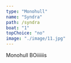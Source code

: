 ```yaml
---
type: "Monohull"
name: "Syndra"
path: /syndra
boat: "1"
topChoice: "no"
image: "./image/11.jpg"
---
```


Monohull BOiiiiiis
